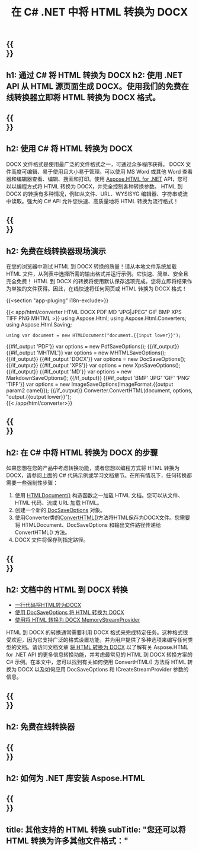 ﻿---
translation: true
template: /templates/_template-conversion-child.md
title: 在 C# .NET 中将 HTML 转换为 DOCX
description: 在 C# 中将 HTML 转换为 DOCX。在 ASP.NET 或任何 .NET 应用程序中轻松使用转换器 API。免费试用在线 HTML 到 DOCX 转换器！
url: /net/conversion/html-to-docx/
family: html
platformtag: net
feature: conversion
informat: HTML
outformat: DOCX
otherformats: PDF XPS GIF JPEG PNG TIFF BMP XHTML MHTML MD
---

{{<section banner>}}
---
h1: 通过 C# 将 HTML 转换为 DOCX
h2: 使用 .NET API 从 HTML 源页面生成 DOCX。使用我们的免费在线转换器立即将 HTML 转换为 DOCX 格式。
---

{{<section overview>}}
---
h2: 使用 C# 将 HTML 转换为 DOCX
---

DOCX 文件格式是使用最广泛的文件格式之一，可通过众多程序获得。 DOCX 文件高度可编辑、易于使用且大小易于管理。可以使用 MS Word 或其他 Word 查看器和编辑器查看、编辑、搜索和打印。使用 [Aspose.HTML for .NET](https://products.aspose.com/html/net/) API，您可以以编程方式将 HTML 转换为 DOCX，并完全控制各种转换参数。 HTML 到 DOCX 的转换有多种情况，例如从文件、URL、WYSISYG 编辑器、字符串或流中读取。强大的 C# API 允许您快速、高质量地将 HTML 转换为流行格式！

{{<section demos>}}
---
h2: 免费在线转换器现场演示
---

在您的浏览器中测试 HTML 到 DOCX 转换的质量！请从本地文件系统加载 HTML 文件，从列表中选择所需的输出格式并运行示例。它快速、简单、安全且完全免费！ HTML 到 DOCX 的转换将使用默认保存选项完成。您将立即将结果作为单独的文件获得。因此，在线快速将任何网页或 HTML 转换为 DOCX 格式！

{{<section "app-pluging" i18n-exclude>}}

{{< app/html/converter HTML DOCX PDF MD "JPG|JPEG" GIF BMP XPS TIFF PNG MHTML >}}
using Aspose.Html;
using Aspose.Html.Converters;
using Aspose.Html.Saving;

    using var document = new HTMLDocument("document.{{input lower}}");
{{#if_output 'PDF'}}
    var options = new PdfSaveOptions();
{{/if_output}}
{{#if_output 'MHTML'}}
    var options = new MHTMLSaveOptions();
{{/if_output}}
{{#if_output 'DOCX'}}
    var options = new DocSaveOptions();
{{/if_output}}
{{#if_output 'XPS'}}
    var options = new XpsSaveOptions();
{{/if_output}}
{{#if_output 'MD'}}
    var options = new MarkdownSaveOptions();
{{/if_output}}
{{#if_output 'BMP' 'JPG' 'GIF' 'PNG' 'TIFF'}}
    var options = new ImageSaveOptions(ImageFormat.{{output param2 camel}});
{{/if_output}}
    Converter.ConvertHTML(document, options, "output.{{output lower}}");   
{{< /app/html/converter>}} 


{{<section steps>}}
---
h2: 在 C# 中将 HTML 转换为 DOCX 的步骤
---

如果您想在您的产品中考虑转换功能，或者您想以编程方式将 HTML 转换为 DOCX，请参阅上面的 C# 代码示例或学习文档章节。在所有情况下，任何转换都需要一些强制性步骤：

1. 使用 [HTMLDocument()](https://reference.aspose.com/html/net/aspose.html/htmldocument/) 构造函数之一加载 HTML 文档。您可以从文件、HTML 代码、流或 URL 加载 HTML。
1. 创建一个新的 [DocSaveOptions](https://reference.aspose.com/html/net/aspose.html.saving/docsaveoptions/) 对象。
1. 使用Converter类的[ConvertHTML()](https://reference.aspose.com/html/net/aspose.html.converters/converter/converthtml/)方法将HTML保存为DOCX文件。您需要将 HTMLDocument、DocSaveOptions 和输出文件路径传递给 ConvertHTML() 方法。
1. DOCX 文件将保存到指定路径。

{{<section documentation>}}
---
h2: 文档中的 HTML 到 DOCX 转换
---

  - <a href="https://docs.aspose.com/html/net/converting-between-formats/html-to-docx/#html-to-docx-by-a-single-line-of-code " target="_blank">一行代码将HTML转为DOCX</a>
  - <a href="https://docs.aspose.com/html/net/converting-between-formats/html-to-docx/#convert-html-to-docx-in-c-using-docsaveoptions" target="_blank">使用 DocSaveOptions 将 HTML 转换为 DOCX</a>
  - <a href="https://docs.aspose.com/html/net/converting-between-formats/html-to-docx/#output-stream-providers" target="_blank">使用将 HTML 转换为 DOCX MemoryStreamProvider</a>

HTML 到 DOCX 的转换通常需要利用 DOCX 格式来完成特定任务。这种格式很受欢迎，因为它支持广泛的格式设置功能，并为用户提供了多种选项来编写任何类型的文档。请访问文档文章 [将 HTML 转换为 DOCX](https://docs.aspose.com/html/net/converting-between-formats/html-to-docx/) 以了解有关 Aspose.HTML for .NET API 的更多信息转换功能，并考虑最常见的 HTML 到 DOCX 转换方案的 C# 示例。在本文中，您可以找到有关如何使用 ConvertHTML() 方法将 HTML 转换为 DOCX 以及如何应用 DocSaveOptions 和 ICreateStreamProvider 参数的信息。

{{<section online-converters>}}
---
h2: 免费在线转换器
---

{{<section get-started>}}
---
h2: 如何为 .NET 库安装 Aspose.HTML
---

{{<section other-conversions>}}
---
title: 其他支持的 HTML 转换
subTitle: "您还可以将 HTML 转换为许多其他文件格式："
---